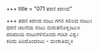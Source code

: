 +++
title = "071 ತರಣಿ ಕಿರಣದ"

+++
ತರಣಿ ಕಿರಣದ ನಂಟು ಗಗನ ಸಲಿಲದ ನಂಟು।  
ಧರಣಿ ಚಲನೆಯ ನಂಟು ಮರುತನೊಳ್ನಂಟು॥  
ಪರಿಪರಿಯ ನಂಟುಗಳಿನೊಂದು ಗಂಟೀ ವಿಶ್ವ।  
ಕಿರಿದು ಪಿರಿದೊಂದಂಟು - ಮಂಕುತಿಮ್ಮ॥  
